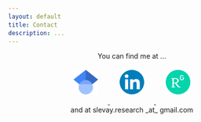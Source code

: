 ```yaml
---
layout: default
title: Contact
description: ...
---
```


<div align="center">
You can find me at ...
</div>

<div align="center">
<a href="https://scholar.google.com/citations?user=UmBd0UAAAAAJ&hl=en" target="_blank">
<img src="./media/googlescholar_logo.png" alt="Setup" style="width:50px; height:auto; margin:20px;"> 
</a> 
<a href="https://www.linkedin.com/in/levaysara/" target="_blank">
<img src="./media/linkedin_logo.png" alt="Setup" style="width:50px; height:auto; margin:20px;"> 
</a>
<a href="https://www.researchgate.net/profile/Sara-Levay-2?ev=prf_overview" target="_blank">
<img src="./media/researchgate_logo.png" alt="Setup" style="width:50px; height:auto; margin:20px;"> 
</a>
</div>

<div align="center">
 and at slevay.research _at_ gmail.com
</div>
